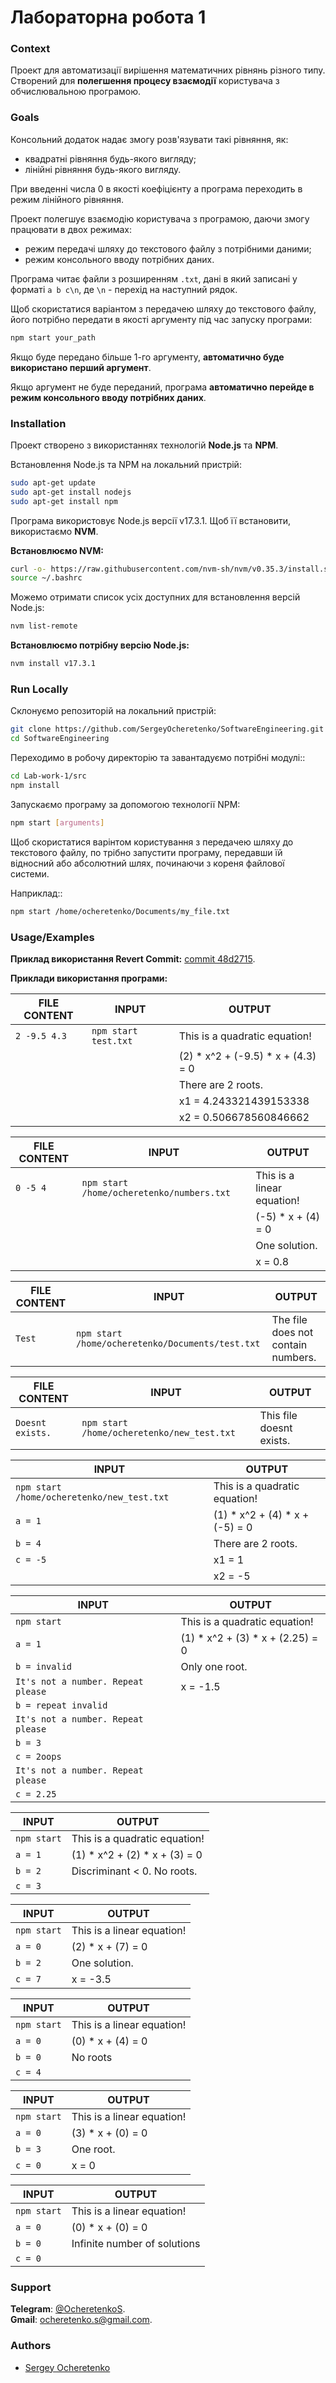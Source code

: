 # Лабораторна робота 1

### Context

Проект для автоматизації вирішення математичних рівнянь різного типу.  
Створений для **полегшення процесу взаємодії** користувача з обчислювальною програмою.

### Goals

Консольний додаток надає змогу розв'язувати такі рівняння, як:
+ квадратні рівняння будь-якого вигляду;
+ лінійні рівняння будь-якого вигляду.

При введенні числа 0 в якості коефіцієнту a програма переходить в режим лінійного рівняння.

Проект полегшує взаємодію користувача з програмою, даючи змогу працювати в двох режимах:
+ режим передачі шляху до текстового файлу з потрібними даними;
+ режим консольного вводу потрібних даних.

Програма читає файли з розширенням ```.txt```, дані в який записані у форматі ```a b c\n```, де ```\n``` - перехід на наступний рядок.

Щоб скористатися варіантом з передачею шляху до текстового файлу, його потрібно передати в якості аргументу під час запуску програми:
```bash
npm start your_path
```

Якщо буде передано більше 1-го аргументу, **автоматично буде використано перший аргумент**.

Якщо аргумент не буде переданий, програма **автоматично перейде в режим консольного вводу потрібних даних**.

### Installation
Проект створено з використаннях технологій **Node.js** та **NPM**.

Встановлення Node.js та NPM на локальний пристрій:
```bash
sudo apt-get update
sudo apt-get install nodejs
sudo apt-get install npm
```

Програма використовує Node.js версії v17.3.1. 
Щоб її встановити, використаємо **NVM**.

**Встановлюємо NVM:**
```bash
curl -o- https://raw.githubusercontent.com/nvm-sh/nvm/v0.35.3/install.sh | bash
source ~/.bashrc
```

Можемо отримати список усіх доступних для встановлення версій Node.js:
```bash
nvm list-remote
```

**Встановлюємо потрібну версію Node.js:**
```bash
nvm install v17.3.1
```

### Run Locally

Склонуємо репозиторій на локальний пристрій:
```bash
git clone https://github.com/SergeyOcheretenko/SoftwareEngineering.git
cd SoftwareEngineering
```

Переходимо в робочу директорію та завантадуємо потрібні модулі::
```bash
cd Lab-work-1/src
npm install
```

Запускаємо програму за допомогою технології NPM:
```bash
npm start [arguments]
```

Щоб скористатися варінтом користування з передачею шляху до текстового файлу, по
трібно запустити програму, передавши їй відносний або абсолютний шлях, починаючи з кореня файлової системи.

Наприклад::
```bash
npm start /home/ocheretenko/Documents/my_file.txt
```

### Usage/Examples

**Приклад використання Revert Commit:** [commit 48d2715](https://github.com/SergeyOcheretenko/SoftwareEngineering/commit/48d271557b82354fe49d2ec5688319e92ee1ed1a).

**Приклади використання програми:**

|**FILE CONTENT**  | **INPUT**                | **OUTPUT**                         |
|------------------|--------------------------|------------------------------------|
| ```2 -9.5 4.3``` | ```npm start test.txt``` |This is a quadratic equation!       |
|                  |                          | (2) * x^2 + (-9.5) * x + (4.3) = 0 |
|                  |                          | There are 2 roots.                 |
|                  |                          | x1 = 4.243321439153338             |
|                  |                          | x2 = 0.506678560846662             |

|**FILE CONTENT** | **INPUT**                                     | **OUTPUT**                |
|-----------------|-----------------------------------------------|---------------------------|
|```0 -5 4```     | ```npm start /home/ocheretenko/numbers.txt``` |This is a linear equation! |
|                 |                                               | (-5) * x + (4) = 0        |
|                 |                                               | One solution.             |
|                 |                                               | x = 0.8                   |

| **FILE CONTENT** | **INPUT**                                            | **OUTPUT**                         |
|------------------|------------------------------------------------------|------------------------------------|
|```Test```        | ```npm start /home/ocheretenko/Documents/test.txt``` | The file does not contain numbers. |

| **FILE CONTENT**     | **INPUT**                                      | **OUTPUT**              |
|----------------------|------------------------------------------------|-------------------------|
| ```Doesnt exists.``` | ```npm start /home/ocheretenko/new_test.txt``` |This file doesnt exists. |

| **INPUT**                                      | **OUTPUT**                      |
|------------------------------------------------|---------------------------------|
| ```npm start /home/ocheretenko/new_test.txt``` |  This is a quadratic equation!  |
| ```a = 1 ```                                   |  (1) * x^2 + (4) * x + (-5) = 0 |
| ```b = 4```                                    |  There are 2 roots.             |
| ```c = -5```                                   |  x1 = 1                         |
|                                                | x2 = -5                         |

| **INPUT**                              | **OUTPUT**                        |
|----------------------------------------|-----------------------------------|
| ```npm start```                        |  This is a quadratic equation!    |
| ```a = 1 ```                           |  (1) * x^2 + (3) * x + (2.25) = 0 |
| ```b = invalid```                      |  Only one root.                   |
| ```It's not a number. Repeat please``` |  x = -1.5                         |
| ```b = repeat invalid```               |                                   |
| ```It's not a number. Repeat please``` |                                   |
| ```b = 3 ```                           |                                   |
| ```c = 2oops```                        |                                   |
| ```It's not a number. Repeat please``` |                                   |
| ```c = 2.25```                         |                                   |

| **INPUT**       | **OUTPUT**                    |
|-----------------|-------------------------------|
| ```npm start``` | This is a quadratic equation! |
| ```a = 1 ```    | (1) * x^2 + (2) * x + (3) = 0 |
| ```b = 2```     | Discriminant < 0. No roots.   |
| ```c = 3```     |                               |

| **INPUT**       | **OUTPUT**                  |
|-----------------|-----------------------------|
| ```npm start``` |  This is a linear equation! |
| ```a = 0 ```    |  (2) * x + (7) = 0          |
| ```b = 2```     |  One solution.              |
| ```c = 7```     |  x = -3.5                   |

| **INPUT**       | **OUTPUT**                 |
|-----------------|----------------------------|
| ```npm start``` | This is a linear equation! |
| ```a = 0 ```    | (0) * x + (4) = 0          |
| ```b = 0```     | No roots                   |
| ```c = 4```     |                            |

| **INPUT**       | **OUTPUT**                  |
|-----------------|-----------------------------|
| ```npm start``` |  This is a linear equation! |
| ```a = 0 ```    |  (3) * x + (0) = 0          |
| ```b = 3```     |  One root.                  |
| ```c = 0```     |  x = 0                      |

| **INPUT**       | **OUTPUT**                    |
|-----------------|-------------------------------|
| ```npm start``` |  This is a linear equation!   |
| ```a = 0 ```    |  (0) * x + (0) = 0            |
| ```b = 0```     |  Infinite number of solutions |
| ```c = 0```     |                               |

### Support

**Telegram**: [@OcheretenkoS](https://t.me/OcheretenkoS).  
**Gmail**: [ocheretenko.s@gmail.com](mailto:ocheretenko.s@gmail.com).

### Authors 
+ [Sergey Ocheretenko](https://github.com/SergeyOcheretenko)
